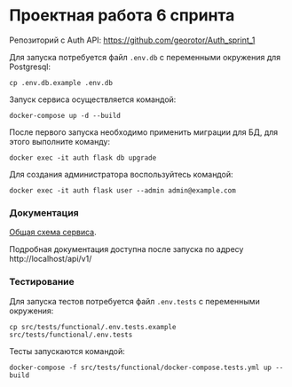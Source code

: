 # Проектная работа 6 спринта

Репозиторий с Auth API: https://github.com/georotor/Auth_sprint_1

Для запуска потребуется файл `.env.db` с переменными окружения для Postgresql:
```commandline
cp .env.db.example .env.db
```

Запуск сервиса осуществляется командой:
```commandline
docker-compose up -d --build
```

После первого запуска необходимо применить миграции для БД, для этого выполните команду:
```commandline
docker exec -it auth flask db upgrade
```

Для создания администратора воспользуйтесь командой:
```commandline
docker exec -it auth flask user --admin admin@example.com
```

### Документация
[Общая схема сервиса](https://github.com/georotor/Auth_sprint_1/blob/main/docs/Auth%20API.pdf).

Подробная документация доступна после запуска по адресу http://localhost/api/v1/



### Тестирование

Для запуска тестов потребуется файл `.env.tests` с переменными окружения:
```commandline
cp src/tests/functional/.env.tests.example src/tests/functional/.env.tests
```
Тесты запускаются командой:
```commandline
docker-compose -f src/tests/functional/docker-compose.tests.yml up --build
```

